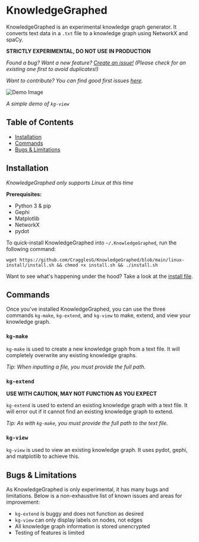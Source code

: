 # KnowledgeGraphed

KnowledgeGraphed is an experimental knowledge graph generator. It converts text data in a `.txt` file to a knowledge graph using NetworkX and spaCy.

**STRICTLY EXPERIMENTAL, DO NOT USE IN PRODUCTION**

_Found a bug? Want a new feature? [Create an issue!](https://github.com/CragglesG/KnowledgeGraphed/issues/new) (Please check for an existing one first to avoid duplicates!)_

_Want to contribute? You can find good first issues [here](https://github.com/CragglesG/KnowledgeGraphed/contribute)._

![Demo Image](https://cloud-occozlw00-hack-club-bot.vercel.app/0image.png)

_A simple demo of `kg-view`_

## Table of Contents
- [Installation](#installation)
- [Commands](#commands)
- [Bugs & Limitations](#bugs-&-limitations)

## Installation
_KnowledgeGraphed only supports Linux at this time_

**Prerequisites:**
- Python 3 & pip
- Gephi
- Matplotlib
- NetworkX
- pydot

To quick-install KnowledgeGraphed into `~/.KnowledgeGraphed`, run the following command:

```
wget https://github.com/CragglesG/KnowledgeGraphed/blob/main/linux-install/install.sh && chmod +x install.sh && ./install.sh
```
Want to see what's happening under the hood? Take a look at the [install file](https://github.com/CragglesG/KnowledgeGraphed/blob/main/linux-install/install.sh).

## Commands

Once you've installed KnowledgeGraphed, you can use the three commands `kg-make`, `kg-extend`, and `kg-view` to make, extend, and view your knowledge graph.

### `kg-make`

`kg-make` is used to create a new knowledge graph from a text file. It will completely overwrite any existing knowledge graphs.

_Tip: When inputting a file, you must provide the full path._

### `kg-extend`
**USE WITH CAUTION, MAY NOT FUNCTION AS YOU EXPECT**

`kg-extend` is used to extend an existing knowledge graph with a text file. It will error out if it cannot find an existing knowledge graph to extend.

_Tip: As with `kg-make`, you must provide the full path to the text file._

### `kg-view`

`kg-view` is used to view an existing knowledge graph. It uses pydot, gephi, and matplotlib to achieve this.

## Bugs & Limitations

As KnowledgeGraphed is only experimental, it has many bugs and limitations. Below is a non-exhaustive list of known issues and areas for improvement:
- `kg-extend` is buggy and does not function as desired
- `kg-view` can only display labels on nodes, not edges
- All knowledge graph information is stored unencrypted
- Testing of features is limited
